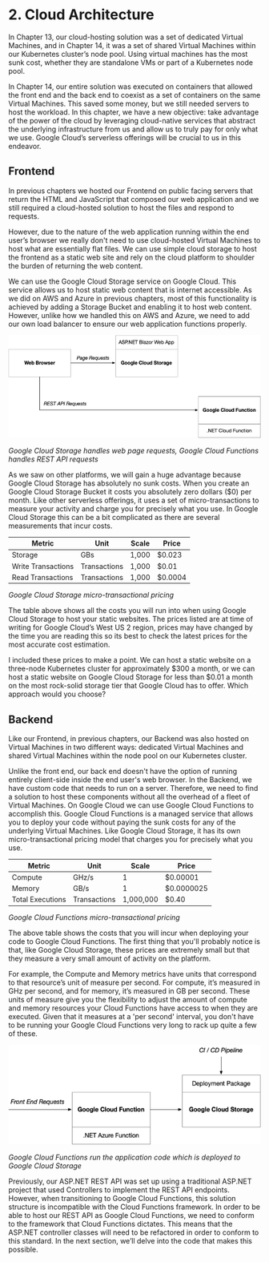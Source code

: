 # 2. Cloud Architecture

In Chapter 13, our cloud-hosting solution was a set of dedicated Virtual Machines, and in Chapter 14, it was a set of shared Virtual Machines within our Kubernetes cluster’s node pool. Using virtual machines has the most sunk cost, whether they are standalone VMs or part of a Kubernetes node pool. 

In Chapter 14, our entire solution was executed on containers that allowed the front end and the back end to coexist as a set of containers on the same Virtual Machines. This saved some money, but we still needed servers to host the workload. In this chapter, we have a new objective: take advantage of the power of the cloud by leveraging cloud-native services that abstract the underlying infrastructure from us and allow us to truly pay for only what we use. Google Cloud’s serverless offerings will be crucial to us in this endeavor.

## Frontend
In previous chapters we hosted our Frontend on public facing servers that return the HTML and JavaScript that composed our web application and we still required a cloud-hosted solution to host the files and respond to requests. 

However, due to the nature of the web application running within the end user’s browser we really don't need to use cloud-hosted Virtual Machines to host what are essentially flat files. We can use simple cloud storage to host the frontend as a static web site and rely on the cloud platform to shoulder the burden of returning the web content. 

We can use the Google Cloud Storage service on Google Cloud. This service allows us to host static web content that is internet accessible. As we did on AWS and Azure in previous chapters, most of this functionality is achieved by adding a Storage Bucket and enabling it to host web content. However, unlike how we handled this on AWS and Azure, we need to add our own load balancer to ensure our web application functions properly. 

![Resource][image-1]

_Google Cloud Storage handles web page requests, Google Cloud Functions handles REST API requests_ 

As we saw on other platforms, we will gain a huge advantage because Google Cloud Storage has absolutely no sunk costs. When you create an Google Cloud Storage Bucket it costs you absolutely zero dollars ($0) per month. Like other serverless offerings, it uses a set of micro-transactions to measure your activity and charge you for precisely what you use. In Google Cloud Storage this can be a bit complicated as there are several measurements that incur costs.

| Metric             | Unit         | Scale | Price   |
| ------------------ | ------------ | ----- | ------- |
| Storage            | GBs          | 1,000 | $0.023  |
| Write Transactions | Transactions | 1,000 | $0.01   |
| Read Transactions  | Transactions | 1,000 | $0.0004 |

_Google Cloud Storage micro-transactional pricing_

The table above shows all the costs you will run into when using Google Cloud Storage to host your static websites. The prices listed are at time of writing for Google Cloud’s West US 2 region, prices may have changed by the time you are reading this so its best to check the latest prices for the most accurate cost estimation. 

I included these prices to make a point. We can host a static website on a three-node Kubernetes cluster for approximately $300 a month, or we can host a static website on Google Cloud Storage for less than $0.01 a month on the most rock-solid storage tier that Google Cloud has to offer. Which approach would you choose?

## Backend
Like our Frontend, in previous chapters, our Backend was also hosted on Virtual Machines in two different ways: dedicated Virtual Machines and shared Virtual Machines within the node pool on our Kubernetes cluster.

Unlike the front end, our back end doesn't have the option of running entirely client-side inside the end user's web browser. In the Backend, we have custom code that needs to run on a server. Therefore, we need to find a solution to host these components without all the overhead of a fleet of Virtual Machines.
On Google Cloud we can use Google Cloud Functions to accomplish this. Google Cloud Functions is a managed service that allows you to deploy your code without paying the sunk costs for any of the underlying Virtual Machines. Like Google Cloud Storage, it has its own micro-transactional pricing model that charges you for precisely what you use.

| Metric           | Unit         | Scale     | Price      |
| ---------------- | ------------ | --------- | ---------- |
| Compute          | GHz/s        | 1         | $0.00001   |
| Memory           | GB/s         | 1         | $0.0000025 |
| Total Executions | Transactions | 1,000,000 | $0.40      |

_Google Cloud Functions micro-transactional pricing_

The above table shows the costs that you will incur when deploying your code to Google Cloud Functions. The first thing that you'll probably notice is that, like Google Cloud Storage, these prices are extremely small but that they measure a very small amount of activity on the platform.

For example, the Compute and Memory metrics have units that correspond to that resource’s unit of measure per second. For compute, it’s measured in GHz per second, and for memory, it’s measured in GB per second. These units of measure give you the flexibility to adjust the amount of compute and memory resources your Cloud Functions have access to when they are executed. Given that it measures at a 'per second' interval, you don't have to be running your Google Cloud Functions very long to rack up quite a few of these.

![Resource][image-2]

_Google Cloud Functions run the application code which is deployed to Google Cloud Storage_ 

Previously, our ASP.NET REST API was set up using a traditional ASP.NET project that used Controllers to implement the REST API endpoints. However, when transitioning to Google Cloud Functions, this solution structure is incompatible with the Cloud Functions framework. In order to be able to host our REST API as Google Cloud Functions, we need to conform to the framework that Cloud Functions dictates. This means that the ASP.NET controller classes will need to be refactored in order to conform to this standard. In the next section, we’ll delve into the code that makes this possible.

[image-1]:	../images/GCP-Function-Frontend.png
[image-2]:	../images/GCP-Function-Backend.png
